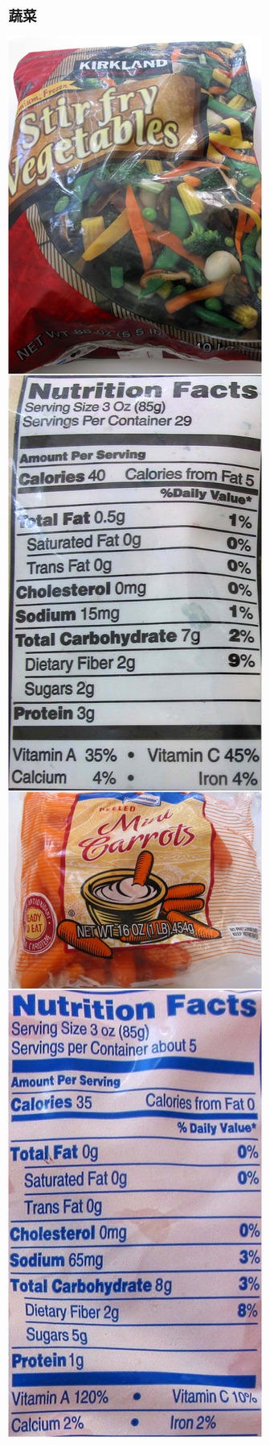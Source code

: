 # 蔬菜

![Kirkland_StirFryVegetables](/images/蔬菜/Kirkland_StirFryVegetables.jpg)
![Kirkland_StirFryVegetables_营养标签](/images/蔬菜/Kirkland_StirFryVegetables_营养标签.jpg)
![Alberstons_MiniCarrots](/images/蔬菜/Alberstons_MiniCarrots.jpg)
![Alberstons_MiniCarrots_营养标签](/images/蔬菜/Alberstons_MiniCarrots_营养标签.jpg)

